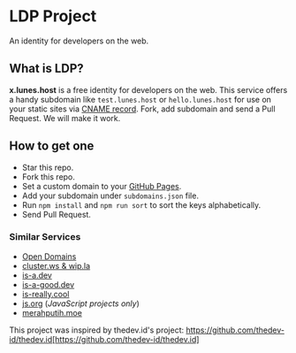# LDP Project

An identity for developers on the web.

## What is LDP?

**x.lunes.host** is a free identity for developers on the web. This service offers a handy subdomain like `test.lunes.host` or `hello.lunes.host` for use on your static sites via [CNAME record](https://en.wikipedia.org/wiki/CNAME_record). Fork, add subdomain and send a Pull Request. We will make it work.

## How to get one

- Star this repo.
- Fork this repo.
- Set a custom domain to your [GitHub Pages](https://pages.github.com).
- Add your subdomain under `subdomains.json` file.
- Run `npm install` and `npm run sort` to sort the keys alphabetically.
- Send Pull Request.

### Similar Services
- [Open Domains](https://github.com/open-domains/register)
- [cluster.ws & wip.la](https://github.com/Olivr/free-domain)
- [is-a.dev](https://github.com/is-a-dev/register)
- [is-a-good.dev](https://github.com/is-a-good-dev/register)
- [is-really.cool](https://github.com/is-really-cool/register)
- [js.org](https://github.com/js-org/js.org) (*JavaScript projects only*)
- [merahputih.moe](https://github.com/ScathachGrip/merahputih.moe)


This project was inspired by thedev.id's project: https://github.com/thedev-id/thedev.id[https://github.com/thedev-id/thedev.id]

